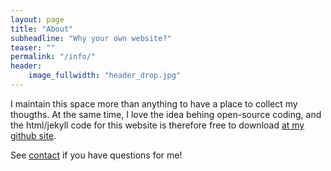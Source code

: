 ```yaml
---
layout: page
title: "About"
subheadline: "Why your own website?"
teaser: ""
permalink: "/info/"
header:
    image_fullwidth: "header_drop.jpg"
---
```


I maintain this space more than anything to have a place to collect my thougths. 
At the same time, I love the idea behing open-source coding, and 
the html/jekyll code for this website is therefore free to download 
[at my github site](https://github.com/kpolsen). 

See [contact](https://kpolsen.github.io/contact/) if you have questions for me!

